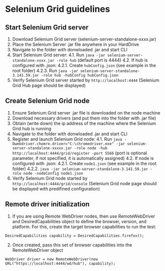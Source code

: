 # Selenium Grid guidelines

## Start Selenium Grid server
1. Download Selenium Grid server (selenium-server-standalone-xxxx.jar)
2. Place the Selenium Server .jar file anywhere in your HardDrive
3. Navigate to the folder with donwloaded .jar and start CLI
4. Start Selenium Grid server:
	4.1. Run `java -jar selenium-server-standalone-xxxx.jar -role hub` (default port is 4444)
	4.2. If hub is configured with .json: 
	    4.2.1. Create `hubConfig.json` (see example in the root folder)
	    4.2.3. Run `java -jar selenium-server-standalone-3.141.59.jar -role hub -hubConfig hubConfig.json`
5. Verify Selenium Grid server started by `http://localhost:4444` (Selenium Grid Hub page should be displayed)

## Create Selenium Grid node
1. Ensure Selenium Grid server .jar file is downloaded on the node machine
2. Download necessary drivers (and put them into the folder with .jar file)
2. Obtain (write down) the ip address of the machine where the Selenium Grid hub is running
3. Navigate to the folder with donwloaded .jar and start CLI
4. Register and launch Selenium Grid node:
	4.1. Run `java -Dwebdriver.chomre.driver="C:\chromedriver.exe" -jar selenium-server-standalone-xxxxx.jar -role node -hub http://localhost:4444/grid/register -port 5566` (port is optional parameter, if not specified, it is automatically assigned)
	4.2. If node is configured with .json:
		4.2.1. Create `node1.json` (see example in the root folder)
		4.2.2. `java -jar selenium-server-standalone-3.141.59.jar -role node -nodeConfig node1.json`
5. Verify Selenium Grid node started by `http://localhost:4444/grid/console` (Selenium Grid node page should be displayed with predifined configuration)

## Remote driver initialization
1. If you are using Remote WebDriver nodes, then use RemoteWebDriver and DesiredCapabilities object to define the browser, version, and platform. For this, create the target browser capabilities to run the test:

`DesiredCapabilities capability = DesiredCapabilities.firefox();`

2. Once created, pass this set of browser capabilities into the RemoteWebDriver object

`WebDriver driver = new RemoteWebDriver(new URL("https://localhost:4444/wd/hub"), capability);`
